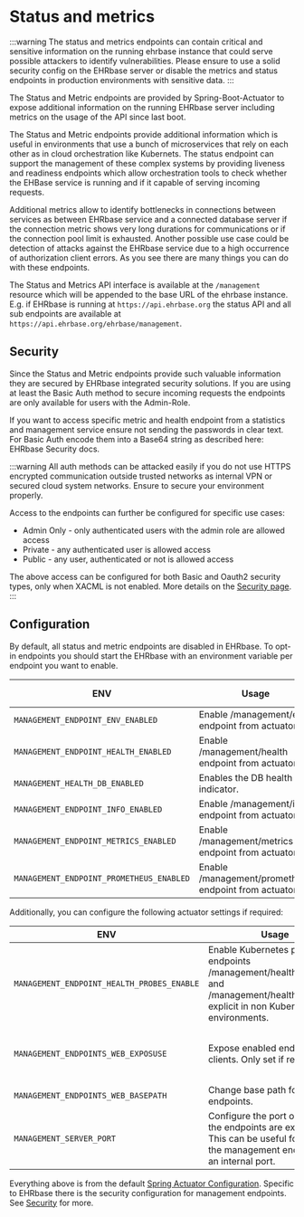 # Status and metrics

:::warning
The status and metrics endpoints can contain critical and sensitive information on the running ehrbase instance that could serve possible attackers to identify vulnerabilities. 
Please ensure to use a solid security config on the EHRbase server or disable the metrics and status endpoints in production environments with sensitive data.
:::

The Status and Metric endpoints are provided by Spring-Boot-Actuator to expose additional information on the running EHRbase server including metrics on the usage of the API since last boot.

The Status and Metric endpoints provide additional information which is useful in environments that use a bunch of microservices that rely on each other as in cloud orchestration like Kubernets. The status endpoint can support the management of these complex systems by providing liveness and readiness endpoints which allow orchestration tools to check whether the EHBase service is running and if it capable of serving incoming requests.

Additional metrics allow to identify bottlenecks in connections between services as between EHRbase service and a connected database server if the connection metric shows very long durations for communications or if the connection pool limit is exhausted. Another possible use case could be detection of attacks against the EHRbase service due to a high occurrence of authorization client errors. As you see there are many things you can do with these endpoints.

The Status and Metrics API interface is available at the `/management` resource which will be appended to the base URL of the ehrbase instance. E.g. if EHRbase is running at `https://api.ehrbase.org` the status API and all sub endpoints are available at `https://api.ehrbase.org/ehrbase/management`.

## Security

Since the Status and Metric endpoints provide such valuable information they are secured by EHRbase integrated security solutions. If you are using at least the Basic Auth method to secure incoming requests the endpoints are only available for users with the Admin-Role.

If you want to access specific metric and health endpoint from a statistics and management service ensure not sending the passwords in clear text. For Basic Auth encode them into a Base64 string as described here: EHRbase Security docs.

:::warning
All auth methods can be attacked easily if you do not use HTTPS encrypted communication outside trusted networks as internal VPN or secured cloud system networks. Ensure to secure your environment properly.

Access to the endpoints can further be configured for specific use cases:
* Admin Only - only authenticated users with the admin role are allowed access
* Private - any authenticated user is allowed access
* Public - any user, authenticated or not is allowed access

The above access can be configured for both Basic and Oauth2 security types, only when XACML is not enabled. More details on the [Security page](04-Security.md#management).
:::

## Configuration

By default, all status and metric endpoints are disabled in EHRbase. To opt-in endpoints you should start the EHRbase with an environment variable per endpoint you want to enable.

| ENV                                      | Usage                                                 | Value to set   |
|------------------------------------------|-------------------------------------------------------|----------------|
| `MANAGEMENT_ENDPOINT_ENV_ENABLED`        | Enable /management/env endpoint from actuator.        | `true`/`false` |
| `MANAGEMENT_ENDPOINT_HEALTH_ENABLED`     | Enable /management/health endpoint from actuator.     | `true`/`false` |
| `MANAGEMENT_HEALTH_DB_ENABLED`           | Enables the DB health indicator.                      | `true`/`false` |
| `MANAGEMENT_ENDPOINT_INFO_ENABLED`       | Enable /management/info endpoint from actuator.       | `true`/`false` |
| `MANAGEMENT_ENDPOINT_METRICS_ENABLED`    | Enable /management/metrics endpoint from actuator.    | `true`/`false` |
| `MANAGEMENT_ENDPOINT_PROMETHEUS_ENABLED` | Enable /management/prometheus endpoint from actuator. | `true`/`false` |


Additionally, you can configure the following actuator settings if required:

| ENV                                        | Usage                                                                                                                                   | Value to set                                                  |
|--------------------------------------------|-----------------------------------------------------------------------------------------------------------------------------------------|---------------------------------------------------------------|
| `MANAGEMENT_ENDPOINT_HEALTH_PROBES_ENABLE` | Enable Kubernetes probe endpoints /management/health/liveness and /management/health/readiness explicit in non Kubernetes environments. | `true`/`false`                                                |
| `MANAGEMENT_ENDPOINTS_WEB_EXPOSUSE`        | Expose enabled endpoint to clients. Only set if required.                                                                               | `"env", "health", "info", "metrics", "prometheus", "loggers"` |
| `MANAGEMENT_ENDPOINTS_WEB_BASEPATH`        | Change base path for all endpoints.                                                                                                     | `/management`                                                 |
| `MANAGEMENT_SERVER_PORT`                   | Configure the port on which the endpoints are exposed. This can be useful for running the management endpoints on an internal port.     | `8080`                                                        |
 
Everything above is from the default [Spring Actuator Configuration](https://docs.spring.io/spring-boot/reference/actuator/).
Specific to EHRbase there is the security configuration for management endpoints. See [Security](04-Security.md#management) for more.